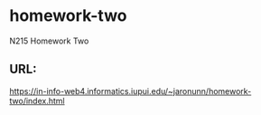 # homework-two
 N215 Homework Two

## URL: 
https://in-info-web4.informatics.iupui.edu/~jaronunn/homework-two/index.html
